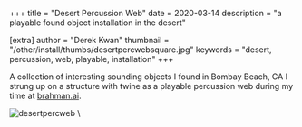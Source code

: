 +++
title = "Desert Percussion Web"
date = 2020-03-14
description = "a playable found object installation in the desert"

[extra]
author = "Derek Kwan"
thumbnail = "/other/install/thumbs/desertpercwebsquare.jpg"
keywords = "desert, percussion, web, playable, installation"
+++

 A collection of interesting sounding objects I found in Bombay Beach, CA I strung up on a structure with twine as a playable percussion web during my time at [brahman.ai](https://brahman.ai/). 
 
![desertpercweb](/other/install/images/desertpercweb.jpg) \

